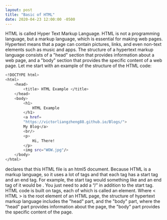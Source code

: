 ```yaml
---
layout: post
title: "Basic of HTML"
date: 2020-04-23 12:00:00 -0500
---
```


HTML is called Hyper Text Markup Language. HTML is not a programming language, but a markup language, which is essential for making web pages. Hypertext means that a page can contain pictures, links, and even non-text elements such as music and apps. The structure of a hypertext markup language consists of a "head" section that provides information about a web page, and a "body" section that provides the specific content of a web page. Let me start with an example of the structure of the HTML code:

```sh
<!DOCTYPE html>
<html>
	<head>
		<title>	HTML Example </title>
	</head>
	<body>
		<h1>
			HTML Example
		</h1>
		<a href=
		"https://victorliangzheng88.github.io/Blogs/">
		My Blog</a>
		<br/>
		<p>
			Hi, There!
		</p>
		<img src="WOW.jpg"/>
	</body>
</html>
```

<!DOCTYPE html> declares that this HTML file is an html5 document. Because HTML is a markup language, so it uses a lot of tags and that each tag has a start tag and an end tag. For example, the start tag would something like <html> and an end tag of it would be </html>. You just need to add a “/” in addition to the start tag. HTML code is built on tags, each of which is called an element. Where < HTML > is the root element of an HTML page, the structure of hypertext markup language includes the "head" part, and the "body" part, where the "head" part provides information about the page, the "body" part provides the specific content of the page. <title> is used to define the title of the page. <body></body> is used to define the content of the page. For that, <h1>~<h6> is used to define the size of the heading. There are six levels of heading, just like we have subheadings when we're writing a document, it's all about font sizes, h1 is the largest, and it decreases as the number increase. <a> is used to define links, where the href is the address of the link. content between <a></a> is displayed on the web page with links text content; <br/> is a blank element and is used to break lines.  <p> tags are used to display paragraphs for the page. <img> is used to display the image, where src is the path of the image, which can be a relative path or an absolute path. These are the very basic elements in HTML. I’ve also created a website to demonstrate my portfolio. If interested, you can visit my Github page (https://github.com/victorliangzheng88/victorliangzheng88.github.io) for more information and the webpage that I’ve created is https://victorliangzheng88.github.io.
